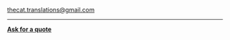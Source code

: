 [thecat.translations@gmail.com](mailto:thecat.translations@gmail.com)

---


[**Ask for a quote**](https://docs.google.com/forms/d/1puVpqVGbPVto9OzU0LT09KcnwzEC8yKUvR5mV3EpPtw/edit?usp=forms_home&ths=true&pli=1)